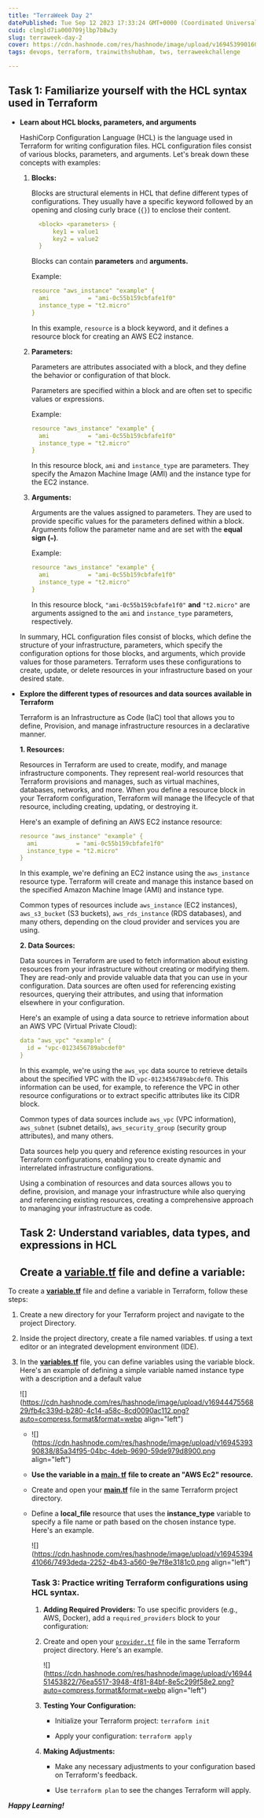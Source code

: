 ```yaml
---
title: "TerraWeek Day 2"
datePublished: Tue Sep 12 2023 17:33:24 GMT+0000 (Coordinated Universal Time)
cuid: clmgld7ia000709jlbp7b8w3y
slug: terraweek-day-2
cover: https://cdn.hashnode.com/res/hashnode/image/upload/v1694539901603/afba4a15-028e-414b-955c-7f18099c8181.png
tags: devops, terraform, trainwithshubham, tws, terraweekchallenge

---
```


## Task 1: Familiarize yourself with the HCL syntax used in Terraform

* **Learn about HCL blocks, parameters, and arguments**
    
    HashiCorp Configuration Language (HCL) is the language used in Terraform for writing configuration files. HCL configuration files consist of various blocks, parameters, and arguments. Let's break down these concepts with examples:
    
    1. **Blocks:**
        
        Blocks are structural elements in HCL that define different types of configurations. They usually have a specific keyword followed by an opening and closing curly brace (`{}`) to enclose their content.
        
        ```yaml
          <block> <parameters> {
              key1 = value1
              key2 = value2
          }
        ```
        
        Blocks can contain **parameters** and **arguments.**
        
        Example:
        
        ```yaml
        resource "aws_instance" "example" {
          ami           = "ami-0c55b159cbfafe1f0"
          instance_type = "t2.micro"
        }
        ```
        
        In this example, `resource` is a block keyword, and it defines a resource block for creating an AWS EC2 instance.
        
    2. **Parameters:**
        
        Parameters are attributes associated with a block, and they define the behavior or configuration of that block.
        
        Parameters are specified within a block and are often set to specific values or expressions.
        
        Example:
        
        ```yaml
        resource "aws_instance" "example" {
          ami           = "ami-0c55b159cbfafe1f0"
          instance_type = "t2.micro"
        }
        ```
        
        In this resource block, `ami` and `instance_type` are parameters. They specify the Amazon Machine Image (AMI) and the instance type for the EC2 instance.
        
    3. **Arguments:**
        
        Arguments are the values assigned to parameters. They are used to provide specific values for the parameters defined within a block. Arguments follow the parameter name and are set with the **equal sign (**`=`**)**.
        
        Example:
        
        ```yaml
        resource "aws_instance" "example" {
          ami           = "ami-0c55b159cbfafe1f0"
          instance_type = "t2.micro"
        }
        ```
        
        In this resource block, `"ami-0c55b159cbfafe1f0"` **and** `"t2.micro"` are arguments assigned to the `ami` and `instance_type` parameters, respectively.
        
    
    In summary, HCL configuration files consist of blocks, which define the structure of your infrastructure, parameters, which specify the configuration options for those blocks, and arguments, which provide values for those parameters. Terraform uses these configurations to create, update, or delete resources in your infrastructure based on your desired state.
    
* **Explore the different types of resources and data sources available in Terraform**
    
    Terraform is an Infrastructure as Code (IaC) tool that allows you to define, Provision, and manage infrastructure resources in a declarative manner.
    
    **1\. Resources:**
    
    Resources in Terraform are used to create, modify, and manage infrastructure components. They represent real-world resources that Terraform provisions and manages, such as virtual machines, databases, networks, and more. When you define a resource block in your Terraform configuration, Terraform will manage the lifecycle of that resource, including creating, updating, or destroying it.
    
    Here's an example of defining an AWS EC2 instance resource:
    
    ```yaml
    resource "aws_instance" "example" {
      ami           = "ami-0c55b159cbfafe1f0"
      instance_type = "t2.micro"
    }
    ```
    
    In this example, we're defining an EC2 instance using the `aws_instance` resource type. Terraform will create and manage this instance based on the specified Amazon Machine Image (AMI) and instance type.
    
    Common types of resources include `aws_instance` (EC2 instances), `aws_s3_bucket` (S3 buckets), `aws_rds_instance` (RDS databases), and many others, depending on the cloud provider and services you are using.
    
    **2\. Data Sources:**
    
    Data sources in Terraform are used to fetch information about existing resources from your infrastructure without creating or modifying them. They are read-only and provide valuable data that you can use in your configuration. Data sources are often used for referencing existing resources, querying their attributes, and using that information elsewhere in your configuration.
    
    Here's an example of using a data source to retrieve information about an AWS VPC (Virtual Private Cloud):
    
    ```yaml
    data "aws_vpc" "example" {
      id = "vpc-0123456789abcdef0"
    }
    ```
    
    In this example, we're using the `aws_vpc` data source to retrieve details about the specified VPC with the ID `vpc-0123456789abcdef0`. This information can be used, for example, to reference the VPC in other resource configurations or to extract specific attributes like its CIDR block.
    
    Common types of data sources include `aws_vpc` (VPC information), `aws_subnet` (subnet details), `aws_security_group` (security group attributes), and many others.
    
    Data sources help you query and reference existing resources in your Terraform configurations, enabling you to create dynamic and interrelated infrastructure configurations.
    
    Using a combination of resources and data sources allows you to define, provision, and manage your infrastructure while also querying and referencing existing resources, creating a comprehensive approach to managing your infrastructure as code.
    
    ## Task 2: Understand variables, data types, and expressions in HCL
    
    ## **Create a** [**variable.tf**](http://variable.tf) **file and define a variable:**
    

To create a [**variable.tf**](http://variable.tf) file and define a variable in Terraform, follow these steps:

1. Create a new directory for your Terraform project and navigate to the project Directory.
    
2. Inside the project directory, create a file named variables. tf using a text editor or an integrated development environment (IDE).
    
3. In the [**variables.tf**](http://variables.tf) file, you can define variables using the variable block. Here's an example of defining a simple variable named instance type with a description and a default value  
    
    ![](https://cdn.hashnode.com/res/hashnode/image/upload/v1694447556829/fb4c339d-b280-4c14-a58c-8cd0090ac112.png?auto=compress,format&format=webp align="left")
    
    * ![](https://cdn.hashnode.com/res/hashnode/image/upload/v1694539390838/85a34f95-04bc-4deb-9690-59de979d8900.png align="left")
        
    * **Use the variable in a** [**main. tf**](http://main.tf/) **file to create an "AWS Ec2" resource.**
        
    * Create and open your [**main.tf**](http://main.tf) file in the same Terraform project directory.
        
    * Define a **local\_file** resource that uses the **instance\_type** variable to specify a file name or path based on the chosen instance type. Here's an example.
        
        ![](https://cdn.hashnode.com/res/hashnode/image/upload/v1694539441066/7493deda-2252-4b43-a560-9e7f8e3181c0.png align="left")
        
        ### **Task 3: Practice writing Terraform configurations using HCL syntax.**
        
        1. **Adding Required Providers:** To use specific providers (e.g., AWS, Docker), add a `required_providers` block to your configuration:
            
        2. Create and open your [`provider.tf`](http://provider.tf) file in the same Terraform project directory. Here's an example.
            
            ![](https://cdn.hashnode.com/res/hashnode/image/upload/v1694451453822/76ea5517-3948-4f81-84bf-8e5c299f58e2.png?auto=compress,format&format=webp align="left")
            
        
        1. **Testing Your Configuration:**
            
            * Initialize your Terraform project: `terraform init`
                
            * Apply your configuration: `terraform apply`
                
        2. **Making Adjustments:**
            
            * Make any necessary adjustments to your configuration based on Terraform's feedback.
                
            * Use `terraform plan` to see the changes Terraform will apply.
                
        

***Happy Learning!***